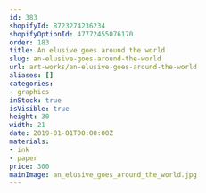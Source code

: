 ```yaml
---
id: 383
shopifyId: 8723274236234
shopifyOptionId: 47772455076170
order: 183
title: An elusive goes around the world
slug: an-elusive-goes-around-the-world
url: art-works/an-elusive-goes-around-the-world
aliases: []
categories:
- graphics
inStock: true
isVisible: true
height: 30
width: 21
date: 2019-01-01T00:00:00Z
materials:
- ink
- paper
price: 300
mainImage: an_elusive_goes_around_the_world.jpg
---
```

